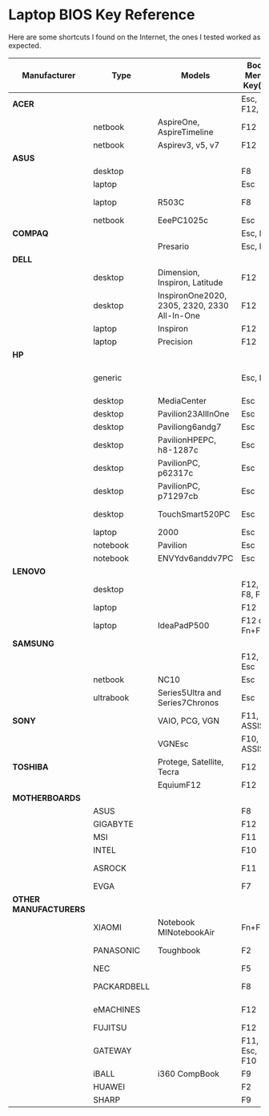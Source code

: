 # Laptop BIOS Key Reference

Here are some shortcuts I found on the Internet, the ones I tested worked as expected.

| Manufacturer | Type     | Models                                        | Boot Menu Key(s) | BIOS Key(s)  |
|--------------|----------|-----------------------------------------------|------------------|--------------|
| **ACER**     |          |                                               | Esc, F12, F9    | Del, F2      |
|              | netbook  | AspireOne, AspireTimeline                    | F12              | F2           |
|              | netbook  | Aspirev3, v5, v7                              | F12              | F2           |
| **ASUS**     |          |                                               |                  |              |
|              | desktop  |                                               | F8               | F9           |
|              | laptop   |                                               | Esc              | F2, F9       |
|              | laptop   | R503C                                         | F8               | F2, DEL      |
|              | netbook  | EeePC1025c                                    | Esc              | F2           |
| **COMPAQ**   |          |                                               | Esc, F9         | F10          |
|              |          | Presario                                      | Esc, F9         | F10          |
| **DELL**     |          |                                               |                  |              |
|              | desktop  | Dimension, Inspiron, Latitude                | F12              | F2           |
|              | desktop  | InspironOne2020, 2305, 2320, 2330 All-In-One | F12              | F2           |
|              | laptop   | Inspiron                                      | F12              | F2           |
|              | laptop   | Precision                                     | F12              | F12          |
| **HP**       |          |                                               |                  |              |
|              | generic  |                                               | Esc, F9         | Esc, F10, F1 |
|              | desktop  | MediaCenter                                   | Esc              | F10          |
|              | desktop  | Pavilion23AllInOne                            | Esc              | F10          |
|              | desktop  | Paviliong6andg7                               | Esc              | F10          |
|              | desktop  | PavilionHPEPC, h8-1287c                       | Esc              | Esc, F10     |
|              | desktop  | PavilionPC, p62317c                           | Esc              | Esc, F10     |
|              | desktop  | PavilionPC, p71297cb                          | Esc              | Esc, F10     |
|              | desktop  | TouchSmart520PC                               | Esc              | Esc, F10     |
|              | laptop   | 2000                                          | Esc              | Esc          |
|              | notebook | Pavilion                                      | Esc              | F10          |
|              | notebook | ENVYdv6anddv7PC                               | Esc              | Esc          |
| **LENOVO**   |          |                                               |                  |              |
|              | desktop  |                                               | F12, F8, F10    | F1, F2       |
|              | laptop   |                                               | F12              | F1, F2       |
|              | laptop   | IdeaPadP500                                   | F12 or Fn+F11   | F2           |
| **SAMSUNG**  |          |                                               |                  |              |
|              |          |                                               | F12, Esc        |              |
|              | netbook  | NC10                                          | Esc              | F2           |
|              | ultrabook| Series5Ultra and Series7Chronos               | Esc              | F2           |
| **SONY**     |          | VAIO, PCG, VGN                                | F11, ASSIST     | F1, F2, F3   |
|              |          | VGNEsc                                        | F10, ASSIST     | F2           |
| **TOSHIBA**  |          | Protege, Satellite, Tecra                     | F12              | F1, Esc      |
|              |          | EquiumF12                                     | F12              | F12          |
| **MOTHERBOARDS** |      |                                               |                  |              |
|              | ASUS     |                                               | F8               | Del          |
|              | GIGABYTE |                                               | F12              | Del          |
|              | MSI      |                                               | F11              | Del          |
|              | INTEL    |                                               | F10              | F2           |
|              | ASROCK   |                                               | F11              | F2, Del      |
|              | EVGA     |                                               | F7               | Del          |
| **OTHER MANUFACTURERS** | |                                          |                  |              |
|              | XIAOMI   | Notebook MINotebookAir                        | Fn+F2            | Fn+F2        |
|              | PANASONIC| Toughbook                                     | F2               | F2, Del      |
|              | NEC      |                                               | F5               | F2           |
|              | PACKARDBELL |                                           | F8               | F1, Del      |
|              | eMACHINES|                                               | F12              | Tab, Del     |
|              | FUJITSU  |                                               | F12              | F2           |
|              | GATEWAY  |                                               | F11, Esc, F10   | F2, Del      |
|              | iBALL    | i360 CompBook                                 | F9               | Del          |
|              | HUAWEI   |                                               | F2               | F12          |
|              | SHARP    |                                               | F9               | F2           |
